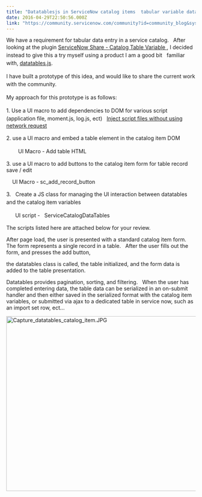 ```yaml
---
title: "Datatablesjs in ServiceNow catalog items  tabular variable data"
date: 2016-04-29T22:50:56.000Z
link: "https://community.servicenow.com/community?id=community_blog&sys_id=8cdd26e9dbd0dbc01dcaf3231f96197b"
---
```

<p>We have a requirement for tabular data entry in a service catalog.   After looking at the plugin <a href="https://share.servicenow.com/app.do#/detailV2/9a1c883b2b100a00bddaff70f8da153f/overview" title="https://share.servicenow.com/app.do#/detailV2/9a1c883b2b100a00bddaff70f8da153f/overview">ServiceNow Share - Catalog Table Variable </a><span style="line-height: 1.5;">, I decided instead to give this a try myself using a product I am a good bit   familiar with, <a href="https://www.datatables.net/" title="https://www.datatables.net/">datatables.js</a>. </span></p><p></p><p><span style="line-height: 1.5;">I have built a prototype of this idea, and would like to share the current work with the community.   </span></p><p></p><p><span style="line-height: 1.5;">My approach for this prototype is as follows:</span></p><p></p><p><span style="line-height: 1.5;">1. Use a UI macro to add </span>dependencies<span style="line-height: 1.5;"> to DOM for various script (application file, moment.js, log.js, ect)   </span><a title="Inject script files without using network request" __default_attr="914194" __jive_macro_name="message" class="jive_macro jive_macro_message" data-orig-content="Inject script files without using network request" data-renderedposition="157.0880584716797_667.0880737304688_309_15" href="/community?id=community_question&sys_id=8791576ddbdcdbc01dcaf3231f96192e">Inject script files without using network request</a><span style="line-height: 1.5;"> </span></p><p><span style="line-height: 1.5;">2. use a UI macro and embed a table element in the catalog item DOM</span></p><p><span style="line-height: 1.5;">         UI Macro - Add table HTML</span></p><p>3. use a UI macro to add buttons to the catalog item form for table record save / edit</p><p>     UI Macro - sc_add_record_button</p><p></p><p><span style="line-height: 1.5;">3.   Create a JS class for managing the UI interaction between datatables and the catalog item variables</span></p><p><span style="line-height: 1.5;">       UI script -   ServiceCatalogDataTables</span></p><p></p><p>The scripts listed here are attached below for your review.</p><p></p><p>After page load, the user is presented with a standard catalog item form.   The form represents a single record in a table.   After the user fills out the form, and presses the add button,</p><p>the datatables class is called, the table initialized, and the form data is added to the table presentation.</p><p></p><p>Datatables provides pagination, sorting, and filtering.   When the user has completed entering data, the table data can be serialized in an on-submit handler and then either saved in the serialized format with the catalog item variables, or submitted via ajax to a dedicated table in service now, such as an import set row, ect...</p><p></p><p></p><p><img   alt="Capture_datatables_catalog_item.JPG" class="image-1 jive-image" src="c4295c42db989fc03eb27a9e0f961980.iix" style="width: 620px; height: 464px;"/></p>